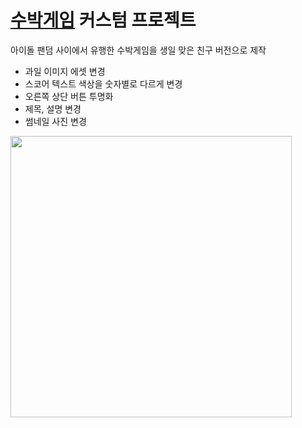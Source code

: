 # [수박게임]([github.com/liyupi/daxigua](https://github.com/liyupi/daxigua)) 커스텀 프로젝트

아이돌 팬덤 사이에서 유행한 수박게임을 생일 맞은 친구 버전으로 제작

- 과일 이미지 에셋 변경
- 스코어 텍스트 색상을 숫자별로 다르게 변경
- 오른쪽 상단 버튼 투명화
- 제목, 설명 변경
- 썸네일 사진 변경

<img src=https://user-images.githubusercontent.com/72188416/109498073-4f7b4200-7ad6-11eb-8d8c-b62661e91ef4.PNG width=450>
